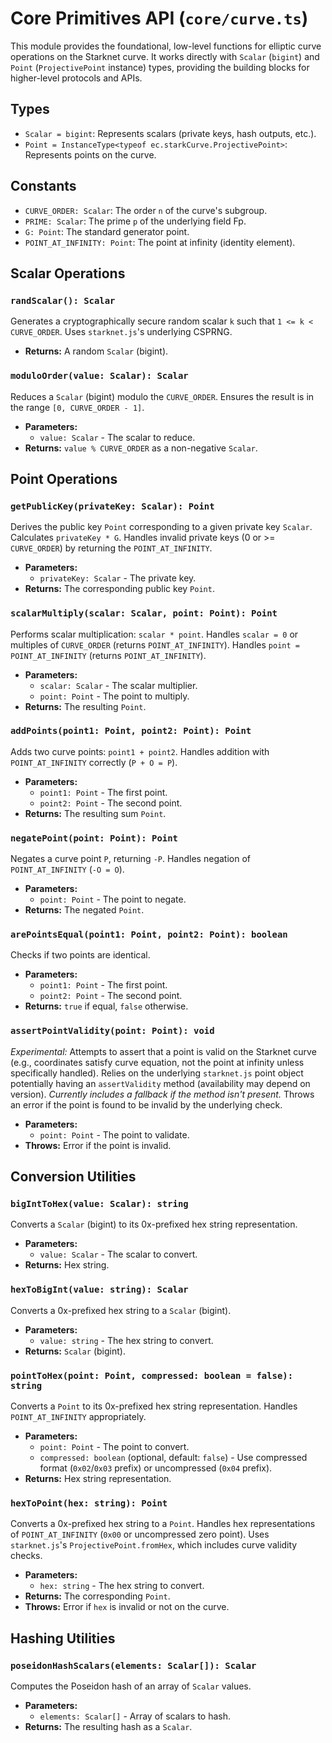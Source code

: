 # Core Primitives API (`core/curve.ts`)

This module provides the foundational, low-level functions for elliptic curve operations on the Starknet curve. It works directly with `Scalar` (`bigint`) and `Point` (`ProjectivePoint` instance) types, providing the building blocks for higher-level protocols and APIs.

## Types

*   `Scalar = bigint`: Represents scalars (private keys, hash outputs, etc.).
*   `Point = InstanceType<typeof ec.starkCurve.ProjectivePoint>`: Represents points on the curve.

## Constants

*   `CURVE_ORDER: Scalar`: The order `n` of the curve's subgroup.
*   `PRIME: Scalar`: The prime `p` of the underlying field Fp.
*   `G: Point`: The standard generator point.
*   `POINT_AT_INFINITY: Point`: The point at infinity (identity element).

## Scalar Operations

### `randScalar(): Scalar`

Generates a cryptographically secure random scalar `k` such that `1 <= k < CURVE_ORDER`.
Uses `starknet.js`'s underlying CSPRNG.

*   **Returns:** A random `Scalar` (bigint).

### `moduloOrder(value: Scalar): Scalar`

Reduces a `Scalar` (bigint) modulo the `CURVE_ORDER`.
Ensures the result is in the range `[0, CURVE_ORDER - 1]`.

*   **Parameters:**
    *   `value: Scalar` - The scalar to reduce.
*   **Returns:** `value % CURVE_ORDER` as a non-negative `Scalar`.

## Point Operations

### `getPublicKey(privateKey: Scalar): Point`

Derives the public key `Point` corresponding to a given private key `Scalar`.
Calculates `privateKey * G`.
Handles invalid private keys (0 or >= `CURVE_ORDER`) by returning the `POINT_AT_INFINITY`.

*   **Parameters:**
    *   `privateKey: Scalar` - The private key.
*   **Returns:** The corresponding public key `Point`.

### `scalarMultiply(scalar: Scalar, point: Point): Point`

Performs scalar multiplication: `scalar * point`.
Handles `scalar = 0` or multiples of `CURVE_ORDER` (returns `POINT_AT_INFINITY`).
Handles `point = POINT_AT_INFINITY` (returns `POINT_AT_INFINITY`).

*   **Parameters:**
    *   `scalar: Scalar` - The scalar multiplier.
    *   `point: Point` - The point to multiply.
*   **Returns:** The resulting `Point`.

### `addPoints(point1: Point, point2: Point): Point`

Adds two curve points: `point1 + point2`.
Handles addition with `POINT_AT_INFINITY` correctly (`P + O = P`).

*   **Parameters:**
    *   `point1: Point` - The first point.
    *   `point2: Point` - The second point.
*   **Returns:** The resulting sum `Point`.

### `negatePoint(point: Point): Point`

Negates a curve point `P`, returning `-P`.
Handles negation of `POINT_AT_INFINITY` (`-O = O`).

*   **Parameters:**
    *   `point: Point` - The point to negate.
*   **Returns:** The negated `Point`.

### `arePointsEqual(point1: Point, point2: Point): boolean`

Checks if two points are identical.

*   **Parameters:**
    *   `point1: Point` - The first point.
    *   `point2: Point` - The second point.
*   **Returns:** `true` if equal, `false` otherwise.

### `assertPointValidity(point: Point): void`

*Experimental:* Attempts to assert that a point is valid on the Starknet curve (e.g., coordinates satisfy curve equation, not the point at infinity unless specifically handled).
Relies on the underlying `starknet.js` point object potentially having an `assertValidity` method (availability may depend on version).
*Currently includes a fallback if the method isn't present.* Throws an error if the point is found to be invalid by the underlying check.

*   **Parameters:**
    *   `point: Point` - The point to validate.
*   **Throws:** Error if the point is invalid.

## Conversion Utilities

### `bigIntToHex(value: Scalar): string`

Converts a `Scalar` (bigint) to its 0x-prefixed hex string representation.

*   **Parameters:**
    *   `value: Scalar` - The scalar to convert.
*   **Returns:** Hex string.

### `hexToBigInt(value: string): Scalar`

Converts a 0x-prefixed hex string to a `Scalar` (bigint).

*   **Parameters:**
    *   `value: string` - The hex string to convert.
*   **Returns:** `Scalar` (bigint).

### `pointToHex(point: Point, compressed: boolean = false): string`

Converts a `Point` to its 0x-prefixed hex string representation.
Handles `POINT_AT_INFINITY` appropriately.

*   **Parameters:**
    *   `point: Point` - The point to convert.
    *   `compressed: boolean` (optional, default: `false`) - Use compressed format (`0x02`/`0x03` prefix) or uncompressed (`0x04` prefix).
*   **Returns:** Hex string representation.

### `hexToPoint(hex: string): Point`

Converts a 0x-prefixed hex string to a `Point`.
Handles hex representations of `POINT_AT_INFINITY` (`0x00` or uncompressed zero point).
Uses `starknet.js`'s `ProjectivePoint.fromHex`, which includes curve validity checks.

*   **Parameters:**
    *   `hex: string` - The hex string to convert.
*   **Returns:** The corresponding `Point`.
*   **Throws:** Error if `hex` is invalid or not on the curve.

## Hashing Utilities

### `poseidonHashScalars(elements: Scalar[]): Scalar`

Computes the Poseidon hash of an array of `Scalar` values.

*   **Parameters:**
    *   `elements: Scalar[]` - Array of scalars to hash.
*   **Returns:** The resulting hash as a `Scalar`. 